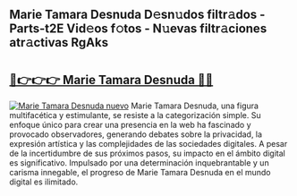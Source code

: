 ## Marie Tamara Desnuda D𝚎sn𝚞dos filtr𝚊dos - Parts-t2E Vid𝚎os f𝚘tos - N𝚞evas filtr𝚊ciones atr𝚊ctivas RgAks

# <h2><a href="http://mb7ccj.tromn.icu/?c=Marie+Tamara+Desnuda">🔗👉👉👉 Marie Tamara Desnuda 🔗🔗</a></h2>

[![Marie Tamara Desnuda nuevo](https://i.imgur.com/pEAQMta.gif)](http://mb7ccj.tromn.icu/?c=Marie+Tamara+Desnuda)
Marie Tamara Desnuda, una figura multifacética y estimulante, se resiste a la categorización simple. Su enfoque único para crear una presencia en la web ha fascinado y provocado observadores, generando debates sobre la privacidad, la expresión artística y las complejidades de las sociedades digitales. A pesar de la incertidumbre de sus próximos pasos, su impacto en el ámbito digital es significativo. Impulsado por una determinación inquebrantable y un carisma innegable, el progreso de Marie Tamara Desnuda en el mundo digital es ilimitado.
